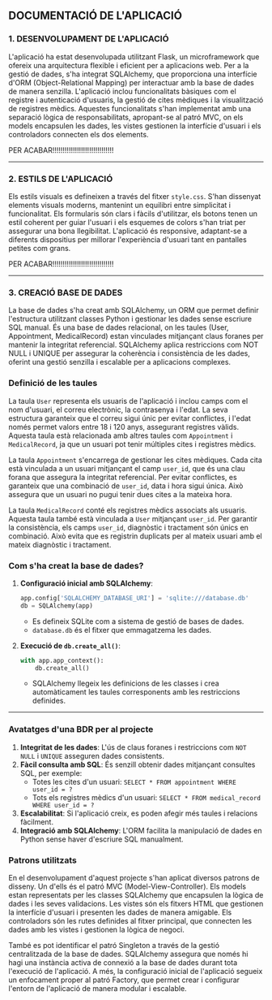 

## **DOCUMENTACIÓ DE L'APLICACIÓ**

### **1. DESENVOLUPAMENT DE L'APLICACIÓ**

L'aplicació ha estat desenvolupada utilitzant Flask, un microframework que ofereix una arquitectura flexible i eficient per a aplicacions web. Per a la gestió de dades, s'ha integrat SQLAlchemy, que proporciona una interfície d'ORM (Object-Relational Mapping) per interactuar amb la base de dades de manera senzilla. L'aplicació inclou funcionalitats bàsiques com el registre i autenticació d'usuaris, la gestió de cites mèdiques i la visualització de registres mèdics. Aquestes funcionalitats s'han implementat amb una separació lògica de responsabilitats, apropant-se al patró MVC, on els models encapsulen les dades, les vistes gestionen la interfície d'usuari i els controladors connecten els dos elements.

PER ACABAR!!!!!!!!!!!!!!!!!!!!!!!!!!!!!!

---
### **2. ESTILS DE L'APLICACIÓ**

Els estils visuals es defineixen a través del fitxer `style.css`. S'han dissenyat elements visuals moderns, mantenint un equilibri entre simplicitat i funcionalitat. Els formularis són clars i fàcils d'utilitzar, els botons tenen un estil coherent per guiar l'usuari i els esquemes de colors s'han triat per assegurar una bona llegibilitat. L'aplicació és responsive, adaptant-se a diferents dispositius per millorar l'experiència d'usuari tant en pantalles petites com grans.

PER ACABAR!!!!!!!!!!!!!!!!!!!!!!!!!!!!!!

---

### **3. CREACIÓ BASE DE DADES**

La base de dades s'ha creat amb SQLAlchemy, un ORM que permet definir l'estructura utilitzant classes Python i gestionar les dades sense escriure SQL manual. És una base de dades relacional, on les taules (User, Appointment, MedicalRecord) estan vinculades mitjançant claus foranes per mantenir la integritat referencial. SQLAlchemy aplica restriccions com NOT NULL i UNIQUE per assegurar la coherència i consistència de les dades, oferint una gestió senzilla i escalable per a aplicacions complexes.


   ### **Definició de les taules**

La taula `User` representa els usuaris de l'aplicació i inclou camps com el nom d'usuari, el correu electrònic, la contrasenya i l'edat. La seva estructura garanteix que el correu sigui únic per evitar conflictes, i l'edat només permet valors entre 18 i 120 anys, assegurant registres vàlids. Aquesta taula està relacionada amb altres taules com `Appointment` i `MedicalRecord`, ja que un usuari pot tenir múltiples cites i registres mèdics.

La taula `Appointment` s'encarrega de gestionar les cites mèdiques. Cada cita està vinculada a un usuari mitjançant el camp `user_id`, que és una clau forana que assegura la integritat referencial. Per evitar conflictes, es garanteix que una combinació de `user_id`, data i hora sigui única. Això assegura que un usuari no pugui tenir dues cites a la mateixa hora.

La taula `MedicalRecord` conté els registres mèdics associats als usuaris. Aquesta taula també està vinculada a `User` mitjançant `user_id`. Per garantir la consistència, els camps `user_id`, diagnòstic i tractament són únics en combinació. Això evita que es registrin duplicats per al mateix usuari amb el mateix diagnòstic i tractament.


   ### **Com s'ha creat la base de dades?**

1. **Configuració inicial amb SQLAlchemy**:
   ```python
   app.config['SQLALCHEMY_DATABASE_URI'] = 'sqlite:///database.db'
   db = SQLAlchemy(app)
   ```
   - Es defineix SQLite com a sistema de gestió de bases de dades.
   - `database.db` és el fitxer que emmagatzema les dades.

2. **Execució de `db.create_all()`**:
   ```python
   with app.app_context():
       db.create_all()
   ```
   - SQLAlchemy llegeix les definicions de les classes i crea automàticament les taules corresponents amb les restriccions definides.

---

### **Avatatges d'una BDR per al projecte**

1. **Integritat de les dades**: L'ús de claus foranes i restriccions com `NOT NULL` i `UNIQUE` asseguren dades consistents.
2. **Fàcil consulta amb SQL**: És senzill obtenir dades mitjançant consultes SQL, per exemple:
   - Totes les cites d'un usuari: `SELECT * FROM appointment WHERE user_id = ?`
   - Tots els registres mèdics d'un usuari: `SELECT * FROM medical_record WHERE user_id = ?`
3. **Escalabilitat**: Si l'aplicació creix, es poden afegir més taules i relacions fàcilment.
4. **Integració amb SQLAlchemy**: L'ORM facilita la manipulació de dades en Python sense haver d'escriure SQL manualment.


### **Patrons utilitzats**

En el desenvolupament d'aquest projecte s'han aplicat diversos patrons de disseny. Un d'ells és el patró MVC (Model-View-Controller). Els models estan representats per les classes SQLAlchemy que encapsulen la lògica de dades i les seves validacions. Les vistes són els fitxers HTML que gestionen la interfície d'usuari i presenten les dades de manera amigable. Els controladors són les rutes definides al fitxer principal, que connecten les dades amb les vistes i gestionen la lògica de negoci.

També es pot identificar el patró Singleton a través de la gestió centralitzada de la base de dades. SQLAlchemy assegura que només hi hagi una instància activa de connexió a la base de dades durant tota l'execució de l'aplicació. A més, la configuració inicial de l'aplicació segueix un enfocament proper al patró Factory, que permet crear i configurar l'entorn de l'aplicació de manera modular i escalable.


